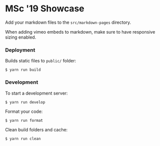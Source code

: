 # MSc '19 Showcase

Add your markdown files to the `src/markdown-pages` directory.

When adding vimeo embeds to markdown, make sure to have responsive sizing enabled.

### Deployment

Builds static files to `public/` folder:

```
$ yarn run build
```

### Development

To start a development server:

```
$ yarn run develop
```

Format your code:

```
$ yarn run format
```

Clean build folders and cache:

```
$ yarn run clean
```